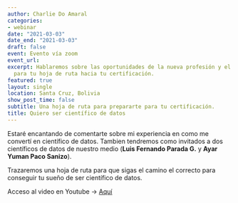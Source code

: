 ```yaml
---
author: Charlie Do Amaral
categories:
- webinar
date: "2021-03-03"
date_end: "2021-03-03"
draft: false
event: Evento vía zoom
event_url: 
excerpt: Hablaremos sobre las oportunidades de la nueva profesión y el camino a tomar
  para tu hoja de ruta hacia tu certificación.
featured: true
layout: single
location: Santa Cruz, Bolivia
show_post_time: false
subtitle: Una hoja de ruta para prepararte para tu certificación.
title: Quiero ser científico de datos
---
```


Estaré encantando de comentarte sobre mi experiencia en como me convertí en científico de datos. Tambien tendremos como invitados a dos científicos de datos de nuestro medio (**Luis Fernando Parada G.** y **Ayar Yuman Paco Sanizo**).

Trazaremos una hoja de ruta para que sigas el camino el correcto para conseguir tu sueño de ser científico de datos.

Acceso al video en Youtube -> [Aquí](https://www.youtube.com/watch?v=k-_b5L37Qko&t=266s)
